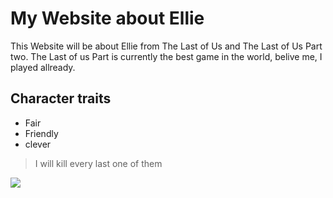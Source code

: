 # My Website about Ellie

This Website will be about Ellie from The Last of Us and The Last of Us Part two.
The Last of us Part is currently the best game in the world, belive me, I played allready.

## Character traits

* Fair
* Friendly
* clever

> I will kill every last one of them

<img src="/home/simon.loew/Brotzocker.github.io/the-last-of-us-remastered-listing-thumb-02-ps4-us-08apr14.png"/>
